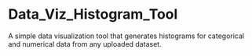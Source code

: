# Data_Viz_Histogram_Tool
A simple data visualization tool that generates histograms for categorical and numerical data from any uploaded dataset.
